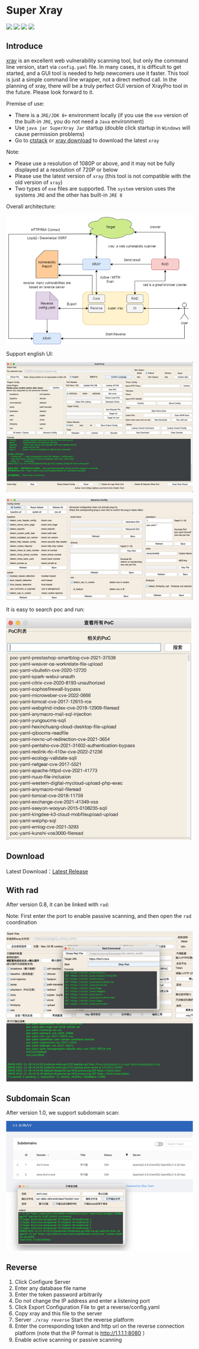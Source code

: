 # Super Xray
[![](https://img.shields.io/github/v/release/4ra1n/super-xray)](https://github.com/4ra1n/super-xray/releases/latest)
![](https://img.shields.io/github/downloads/4ra1n/super-xray/total)
![](https://img.shields.io/badge/build-JDK8-orange)
![](https://img.shields.io/badge/Java%20Code%20Lines-5230-orange)

## Introduce

[xray](https://github.com/chaitin/xray) is an excellent web vulnerability scanning tool, but only the command line version, start via `config.yaml` file. In many cases, it is difficult to get started, and a GUI tool is needed to help newcomers use it faster. This tool is just a simple command line wrapper, not a direct method call. In the planning of xray, there will be a truly perfect GUI version of XrayPro tool in the future. Please look forward to it.

Premise of use:
- There is a `JRE/JDK 8+` environment locally (if you use the `exe` version of the built-in `JRE`, you do not need a `Java` environment)
- Use `java jar SuperXray Jar` startup (double click startup in `Windows` will cause permission problems)
- Go to [ctstack](https://stack.chaitin.com/tool/detail?id=1) or [xray download](https://download.xray.cool) to download the latest `xray`

Note:
- Please use a resolution of 1080P or above, and it may not be fully displayed at a resolution of 720P or below
- Please use the latest version of `xray` (this tool is not compatible with the old version of `xray`)
- Two types of `exe` files are supported. The `system` version uses the systems `JRE` and the other has built-in `JRE 8`

Overall architecture:

![](../img/00000.png)

Support english UI:

![](../img/00003.jpg)

![](../img/00004.jpg)

It is easy to search poc and run:

<img src="../img/21.png" width="500px">

## Download

Latest Download：[Latest Release](https://github.com/4ra1n/super-xray/releases/latest)

## With rad

After version 0.8, it can be linked with `rad`:

Note: First enter the port to enable passive scanning, and then open the `rad` coordination

![](../img/20.png)

## Subdomain Scan

After version 1.0, we support subdomain scan:

![](../img/00005.jpg)

## Reverse

1. Click Configure Server
2. Enter any database file name
3. Enter the token password arbitrarily
4. Do not change the IP address and enter a listening port
5. Click Export Configuration File to get a reverse/config.yaml
6. Copy xray and this file to the server
7. Server `./xray reverse` Start the reverse platform
8. Enter the corresponding token and http url on the reverse connection platform (note that the IP format is http://1.1.1.1:8080 ）
9. Enable active scanning or passive scanning
